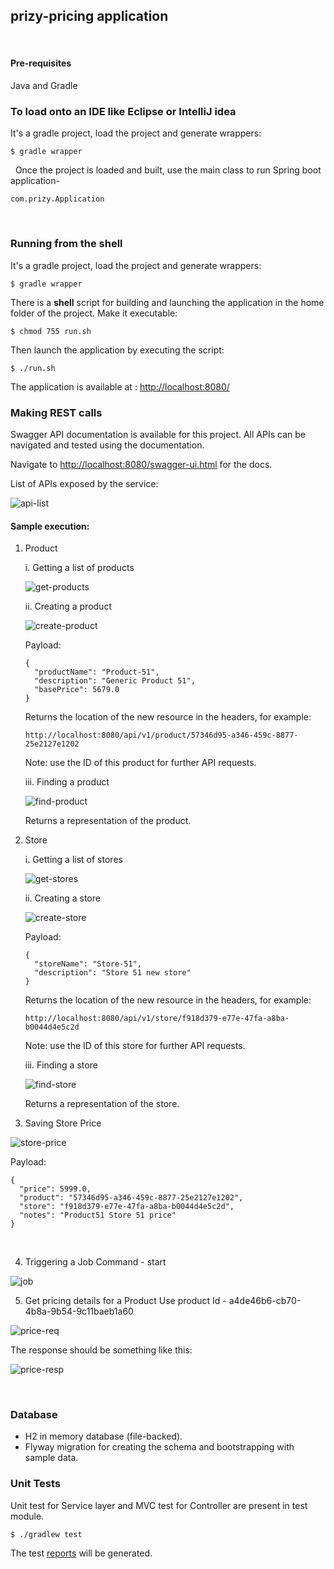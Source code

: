 ## prizy-pricing application
&nbsp;

#### Pre-requisites
Java and Gradle
&nbsp;

### To load onto an IDE like Eclipse or IntelliJ idea
It's a gradle project, load the project and generate wrappers:
~~~
$ gradle wrapper
~~~
&nbsp;
Once the project is loaded and built, use the main class to run Spring boot application-
~~~
com.prizy.Application
~~~
&nbsp;

### Running from the shell
It's a gradle project, load the project and generate wrappers:
~~~
$ gradle wrapper
~~~

There is a **shell** script for building and launching the application in the home folder of the project. Make it executable:
~~~
$ chmod 755 run.sh
~~~
Then launch the application by executing the script:
~~~
$ ./run.sh
~~~

The application is available at : [http://localhost:8080/](http://localhost:8080/)
&nbsp;
&nbsp;

### Making REST  calls
Swagger API documentation is available for this project. All APIs can be navigated and tested using the documentation.

Navigate to [http://localhost:8080/swagger-ui.html](http://localhost:8080/swagger-ui.html) for the docs.
&nbsp;

List of APIs exposed by the service:

![api-list](apis.PNG)
&nbsp;

#### Sample execution:
1. Product

    i. Getting a list of products

    ![get-products](get_products.PNG)
    &nbsp;

    ii. Creating a product

    ![create-product](create_product.PNG)

    Payload:
    ~~~
    {
      "productName": "Product-51",
      "description": "Generic Product 51",
      "basePrice": 5679.0
    }
    ~~~

    Returns the location of the new resource in the headers, for example:

    ~~~
    http://localhost:8080/api/v1/product/57346d95-a346-459c-8877-25e2127e1202
    ~~~
    Note: use the ID of this product for further API requests.
    &nbsp;

    iii. Finding a product

    ![find-product](find_product.PNG)

    Returns a representation of the product.
&nbsp;

2. Store

    i. Getting a list of stores

    ![get-stores](get_stores.PNG)
    &nbsp;

    ii. Creating a store

    ![create-store](create_store.PNG)

    Payload:
    ~~~
    {
      "storeName": "Store-51",
      "description": "Store 51 new store"
    }
    ~~~

    Returns the location of the new resource in the headers, for example:

    ~~~
    http://localhost:8080/api/v1/store/f918d379-e77e-47fa-a8ba-b0044d4e5c2d
    ~~~
    Note: use the ID of this store for further API requests.
    &nbsp;

    iii. Finding a store

    ![find-store](find_store.PNG)

    Returns a representation of the store.
&nbsp;

3. Saving Store Price

![store-price](store_price.PNG)

Payload:
~~~
{
  "price": 5999.0,
  "product": "57346d95-a346-459c-8877-25e2127e1202",
  "store": "f918d379-e77e-47fa-a8ba-b0044d4e5c2d",
  "notes": "Product51 Store 51 price"
}
~~~
&nbsp;

4. Triggering a Job
Command - start

![job](job.PNG)
&nbsp;

5. Get pricing details for a Product
Use product Id - a4de46b6-cb70-4b8a-9b54-9c11baeb1a60

![price-req](price_req.PNG)

The response should be something like this:

![price-resp](price_resp.PNG)

&nbsp;

### Database
- H2 in memory database (file-backed).
- Flyway migration for creating the schema and bootstrapping with sample data.

### Unit Tests
Unit test for Service layer and MVC test for Controller are present in test module.
~~~
$ ./gradlew test
~~~
The test [reports](http://localhost:63342/prizy-pricing/build/reports/tests/test/) will be generated.